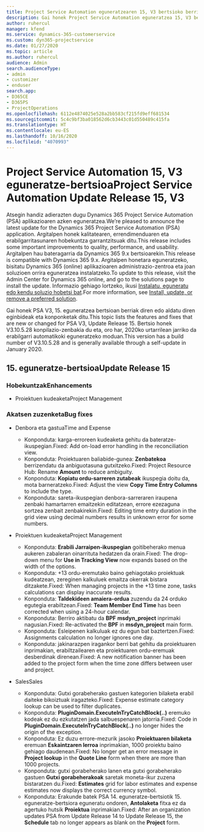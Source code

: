 ```yaml
---
title: Project Service Automation eguneratzearen 15, V3 bertsioko berrikuntzak edo aldaketak
description: Gai honek Project Service Automation eguneratzea 15, V3 bertsioko berritasunei buruzko informazioa ematen du.
author: ruhercul
manager: kfend
ms.service: dynamics-365-customerservice
ms.custom: dyn365-projectservice
ms.date: 01/27/2020
ms.topic: article
ms.author: ruhercul
audience: Admin
search.audienceType:
- admin
- customizer
- enduser
search.app:
- D365CE
- D365PS
- ProjectOperations
ms.openlocfilehash: 6112e4874025e528a2bb583cf215fd9eff681534
ms.sourcegitcommit: 5c4c9bf3ba018562d6cb3443c01d550489c415fa
ms.translationtype: HT
ms.contentlocale: eu-ES
ms.lasthandoff: 10/16/2020
ms.locfileid: "4070993"
---
```

# <a name="project-service-automation-update-release-15-v3"></a><span data-ttu-id="3cc98-103">Project Service Automation 15, V3 eguneratze-bertsioa</span><span class="sxs-lookup"><span data-stu-id="3cc98-103">Project Service Automation Update Release 15, V3</span></span>

<span data-ttu-id="3cc98-104">Atsegin handiz adierazten dugu Dynamics 365 Project Service Automation (PSA) aplikazioaren azken eguneratzea.</span><span class="sxs-lookup"><span data-stu-id="3cc98-104">We’re pleased to announce the latest update for the Dynamics 365 Project Service Automation (PSA) application.</span></span> <span data-ttu-id="3cc98-105">Argitalpen honek kalitatearen, errendimenduaren eta erabilgarritasunaren hobekuntza garrantzitsuak ditu.</span><span class="sxs-lookup"><span data-stu-id="3cc98-105">This release includes some important improvements to quality, performance, and usability.</span></span> <span data-ttu-id="3cc98-106">Argitalpen hau bateragarria da Dynamics 365 9.x bertsioarekin.</span><span class="sxs-lookup"><span data-stu-id="3cc98-106">This release is compatible with Dynamics 365 9.x.</span></span> <span data-ttu-id="3cc98-107">Argitalpen honetara eguneratzeko, bisitatu Dynamics 365 (online) aplikazioaren administrazio-zentroa eta joan soluzioen orrira eguneratzea instalatzeko.</span><span class="sxs-lookup"><span data-stu-id="3cc98-107">To update to this release, visit the Admin Center for Dynamics 365 online, and go to the solutions page to install the update.</span></span> <span data-ttu-id="3cc98-108">Informazio gehiago lortzeko, ikusi [Instalatu, eguneratu edo kendu soluzio hobetsi bat](https://docs.microsoft.com/power-platform/admin/install-remove-preferred-solution).</span><span class="sxs-lookup"><span data-stu-id="3cc98-108">For more information, see [Install, update, or remove a preferred solution](https://docs.microsoft.com/power-platform/admin/install-remove-preferred-solution).</span></span>

<span data-ttu-id="3cc98-109">Gai honek PSA V3, 15. eguneratzea bertsioan berriak diren edo aldatu diren eginbideak eta konponketak ditu.</span><span class="sxs-lookup"><span data-stu-id="3cc98-109">This topic lists the features and fixes that are new or changed for PSA V3, Update Release 15.</span></span> <span data-ttu-id="3cc98-110">Bertsio honek V3.10.5.28 konpilazio-zenbakia du eta, oro har, 2020ko urtarrilean jarriko da erabilgarri automatikoki eguneratzeko moduan.</span><span class="sxs-lookup"><span data-stu-id="3cc98-110">This version has a build number of V3.10.5.28 and is generally available through a self-update in January 2020.</span></span>

## <a name="update-release-15"></a><span data-ttu-id="3cc98-111">15. eguneratze-bertsioa</span><span class="sxs-lookup"><span data-stu-id="3cc98-111">Update Release 15</span></span> 

### <a name="enhancements"></a><span data-ttu-id="3cc98-112">Hobekuntzak</span><span class="sxs-lookup"><span data-stu-id="3cc98-112">Enhancements</span></span>

- <span data-ttu-id="3cc98-113">Proiektuen kudeaketa</span><span class="sxs-lookup"><span data-stu-id="3cc98-113">Project Management</span></span>

### <a name="bug-fixes"></a><span data-ttu-id="3cc98-114">Akatsen zuzenketa</span><span class="sxs-lookup"><span data-stu-id="3cc98-114">Bug fixes</span></span>

- <span data-ttu-id="3cc98-115">Denbora eta gastua</span><span class="sxs-lookup"><span data-stu-id="3cc98-115">Time and Expense</span></span>

  - <span data-ttu-id="3cc98-116">Konponduta: karga-erroreen kudeaketa gehitu da bateratze-ikuspegian.</span><span class="sxs-lookup"><span data-stu-id="3cc98-116">Fixed: Add on-load error handling in the reconciliation view.</span></span>
  - <span data-ttu-id="3cc98-117">Konponduta: Proiektuaren baliabide-gunea: **Zenbatekoa** berrizendatu da anbiguotasuna gutxitzeko.</span><span class="sxs-lookup"><span data-stu-id="3cc98-117">Fixed: Project Resource Hub: Rename **Amount** to reduce ambiguity.</span></span>
  - <span data-ttu-id="3cc98-118">Konponduta: **Kopiatu ordu-sarreren zutabeak** ikuspegia doitu da, mota barneratzeko.</span><span class="sxs-lookup"><span data-stu-id="3cc98-118">Fixed: Adjust the view **Copy Time Entry Columns** to include the type.</span></span>
  - <span data-ttu-id="3cc98-119">Konponduta: sareta-ikuspegian denbora-sarreraren iraupena zenbaki hamartarren emaitzekin editatzean, errore ezezaguna sortzea zenbait zenbakirekin.</span><span class="sxs-lookup"><span data-stu-id="3cc98-119">Fixed: Editing time entry duration in the grid view using decimal numbers results in unknown error for some numbers.</span></span>

- <span data-ttu-id="3cc98-120">Proiektuen kudeaketa</span><span class="sxs-lookup"><span data-stu-id="3cc98-120">Project Management</span></span>

  - <span data-ttu-id="3cc98-121">Konponduta: **Erabili Jarraipen-ikuspegian** goitibeherako menua aukeren zabaleran oinarrituta hedatzen da orain.</span><span class="sxs-lookup"><span data-stu-id="3cc98-121">Fixed: The drop-down menu for **Use in Tracking View** now expands based on the width of the options.</span></span>
  - <span data-ttu-id="3cc98-122">Konponduta: +13 ordu-eremutako baino gehiagotako proiektuak kudeatzean, zereginen kalkuluek emaitza okerrak bistara ditzakete.</span><span class="sxs-lookup"><span data-stu-id="3cc98-122">Fixed: When managing projects in the +13 time zone, tasks calculations can display inaccurate results.</span></span>
  - <span data-ttu-id="3cc98-123">Konponduta: **Taldekideen amaiera-ordua** zuzendu da 24 orduko egutegia erabiltzean.</span><span class="sxs-lookup"><span data-stu-id="3cc98-123">Fixed: **Team Member End Time** has been corrected when using a 24-hour calendar.</span></span>
  - <span data-ttu-id="3cc98-124">Konponduta: Berriro aktibatu da **BPF** **msdyn_project** inprimaki nagusian.</span><span class="sxs-lookup"><span data-stu-id="3cc98-124">Fixed: Re-activated the **BPF** in **msdyn_project** main form.</span></span>
  - <span data-ttu-id="3cc98-125">Konponduta: Esleipenen kalkuluak ez du egun bat baztertzen.</span><span class="sxs-lookup"><span data-stu-id="3cc98-125">Fixed: Assignments calculation no longer ignores one day.</span></span>
  - <span data-ttu-id="3cc98-126">Konponduta: jakinarazpen iragankor berri bat gehitu da proiektuaren inprimakian, erabiltzailearen eta proiektuaren ordu-eremuak desberdinak direnean.</span><span class="sxs-lookup"><span data-stu-id="3cc98-126">Fixed: A new notification banner has been added to the project form when the time zone differs between user and project.</span></span>

- <span data-ttu-id="3cc98-127">Sales</span><span class="sxs-lookup"><span data-stu-id="3cc98-127">Sales</span></span>

  - <span data-ttu-id="3cc98-128">Konponduta: Gutxi gorabeherako gastuen kategorien bilaketa erabil daiteke bikoiztuak iragazteko.</span><span class="sxs-lookup"><span data-stu-id="3cc98-128">Fixed: Expense estimate category lookup can be used to filter duplicates.</span></span>
  - <span data-ttu-id="3cc98-129">Konponduta: **PluginDomain.ExecuteInTryCatchBlock(..)** eremuko kodeak ez du ezkutatzen jada salbuespenaren jatorria.</span><span class="sxs-lookup"><span data-stu-id="3cc98-129">Fixed: Code in **PluginDomain.ExecuteInTryCatchBlock(..)** no longer hides the origin of the exception.</span></span>
  - <span data-ttu-id="3cc98-130">Konponduta: Ez duzu errore-mezurik jasoko **Proiektuaren bilaketa** eremuan **Eskaintzaren lerroa** inprimakian, 1000 proiektu baino gehiago daudenean.</span><span class="sxs-lookup"><span data-stu-id="3cc98-130">Fixed: No longer get an error message in **Project lookup** in the **Quote Line** form when there are more than 1000 projects.</span></span>
  - <span data-ttu-id="3cc98-131">Konponduta: gutxi gorabeherako lanen eta gutxi gorabeherako gastuen **Gutxi gorabeherakoak** saretak moneta-ikur zuzena bistaratzen du.</span><span class="sxs-lookup"><span data-stu-id="3cc98-131">Fixed: **Estimates** grid for labor estimates and expense estimates now displays the correct currency symbol.</span></span>
  - <span data-ttu-id="3cc98-132">Konponduta: Erakunde batek PSA 14. eguneratze-bertsiotik 15. eguneratze-bertsiora eguneratu ondoren, **Antolaketa** fitxa ez da agertuko hutsik **Proiektua** inprimakian.</span><span class="sxs-lookup"><span data-stu-id="3cc98-132">Fixed: After an organization updates PSA from Update Release 14 to Update Release 15, the **Schedule** tab no longer appears as blank on the **Project** form.</span></span>
